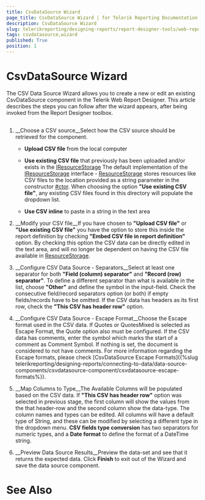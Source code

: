 ```yaml
---
title: CsvDataSource Wizard
page_title: CsvDataSource Wizard | for Telerik Reporting Documentation
description: CsvDataSource Wizard
slug: telerikreporting/designing-reports/report-designer-tools/web-report-designer/tools/csvdatasource-wizard
tags: csvdatasource,wizard
published: True
position: 1
---
```


# CsvDataSource Wizard



The CSV Data Source Wizard allows you to create a new or edit an existing CsvDataSource component in the Telerik         Web Report Designer. This article describes the steps you can follow after the wizard appears, after being invoked         from the Report Designer toolbox.       

## 

1. __Choose a CSV source__Select how the CSV source should be retrieved for the component.             

   + __Upload CSV file__ from the local computer                 

   + __Use existing CSV file__ that previously has been uploaded and/or exists in the                    [IResourceStorage](/reporting/api/Telerik.WebReportDesigner.Services.IResourceStorage)                    The default implementation of the [IResourceStorage](/reporting/api/Telerik.WebReportDesigner.Services.IResourceStorage) interface -                   [ResourceStorage](/reporting/api/Telerik.WebReportDesigner.Services.ResourceStorage) stores resources like CSV files to the location provided                   as a string parameter in the constructor [#ctor](/reporting/api/Telerik.WebReportDesigner.Services.ResourceStorage#Telerik_WebReportDesigner_Services_ResourceStorage_#ctor_System_String_).                   When choosing the option __"Use existing CSV file"__, any existing CSV files found in this directory will populate the dropdown list.                 

   + __Use CSV inline__ to paste in a string in the text area                 

1. __Modify your CSV file__If you have chosen to __"Upload CSV file"__ or __"Use existing CSV file"__               you have the option to store this inside the report definition by checking __"Embed CSV file in report definition"__ option.               By checking this option the CSV data can be directly edited in the text area, and will no longer be dependent on having the CSV file available                in [ResourceStorage](/reporting/api/Telerik.WebReportDesigner.Services.ResourceStorage).             

1. __Configure CSV Data Source - Separators__Select at least one separator for both __"Field (column) separator"__ and __"Record (row) separator"__.               To define a different separator than what is available in the list, choose __"Other"__ and define the symbol in the input-field.              Check the consecutive field/record separators option (or both) if empty fields/records have to be omitted.             If the CSV data has headers as its first row, check the __"This CSV has header row"__ option.             

1. __Configure CSV Data Source - Escape Format__Choose the Escape format used in the CSV data. If Quotes or QuotesMixed is selected as Escape Format, the Quote option also must be configured.                If the CSV data has comments, enter the symbol which marks the start of a comment as Comment Symbol. If nothing is set, the document is considered to not have comments.             For more information regarding the Escape formats, please check [CsvDataSource Escape Formats]({%slug telerikreporting/designing-reports/connecting-to-data/data-source-components/csvdatasource-component/csvdatasource-escape-formats%}).             

1. __Map Columns to Type__The Available Columns will be populated based on the CSV data. If __"This CSV has header row"__ option was selected in previous stage, the first column                will show the values from the that header-row and the second column show the data-type. The column names and types can be edited. All columns will have a default type of String,                and these can be modified by selecting a different type in the dropdown menu.             __CSV fields type conversion__ has two separators for numeric types, and a __Date format__ to define the format of a DateTime string.             

1. __Preview Data Source Results__Preview the data-set and see that it returns the expected data. Click __Finish__ to exit out of the Wizard and save the data source component.             

# See Also

